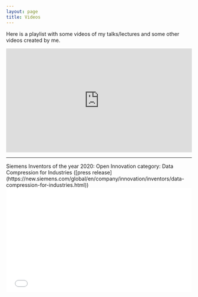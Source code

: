 ```yaml
---
layout: page
title: Videos
---
```

<style>
    .youtube-videos {
        position: relative;
        padding-bottom: 56%; // This is the aspect ratio
        height: 0;
        overflow: hidden;
    }
    .youtube-videos iframe {
        position: absolute;
        top: 0;
        left: 0;
        width: 100% !important;
        height: 100% !important;
    }
</style>

Here is a playlist with some videos of my talks/lectures and some other videos created by me.  

<div class="youtube-videos">
<iframe width="560" height="315" src="https://www.youtube.com/embed?listType=playlist&list=PL6Rs8t6pKeRszVXCOxv2ibE9c2QayxxRZ" frameborder="0" allow="autoplay; encrypted-media" allowfullscreen></iframe>
</div>
<hr>
Siemens Inventors of the year 2020: Open Innovation category: Data Compression for Industries ([press release](https://new.siemens.com/global/en/company/innovation/inventors/data-compression-for-industries.html))

<div class="youtube-videos">
<iframe width="560" height="315" src='//players.brightcove.net/1813624294001/VMi7Ptd8P_default/index.html?videoId=6213595130001' allowfullscreen frameborder=0></iframe>
</div>